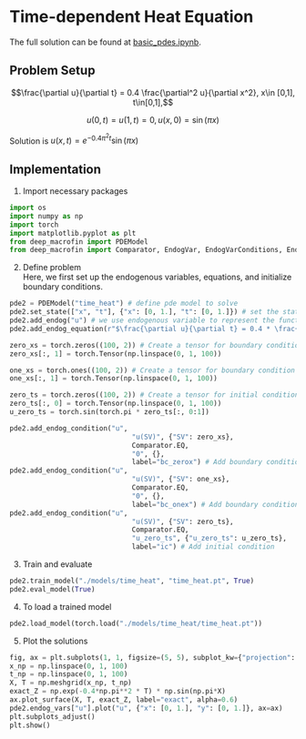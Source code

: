 # Time-dependent Heat Equation

The full solution can be found at <a href="https://github.com/rotmanfinhub/deep-macrofin/blob/develop/examples/basic_examples/basic_pdes.ipynb" target="_blank">basic_pdes.ipynb</a>.

## Problem Setup
$$\frac{\partial u}{\partial t} = 0.4 \frac{\partial^2 u}{\partial x^2}, x\in [0,1], t\in[0,1],$$ 

$$u(0,t)=u(1,t)=0, u(x,0)=\sin(\pi x)$$

Solution is $u(x,t)=e^{-0.4\pi^2t} \sin(\pi x)$

## Implementation

1. Import necessary packages
```py
import os
import numpy as np
import torch
import matplotlib.pyplot as plt
from deep_macrofin import PDEModel
from deep_macrofin import Comparator, EndogVar, EndogVarConditions, EndogEquation
```

2. Define problem  
Here, we first set up the endogenous variables, equations, and initialize boundary conditions.
```py
pde2 = PDEModel("time_heat") # define pde model to solve
pde2.set_state(["x", "t"], {"x": [0, 1.], "t": [0, 1.]}) # set the state variable, which defines the dimensionality of the problem
pde2.add_endog("u") # we use endogenous variable to represent the function we want to approximate
pde2.add_endog_equation(r"$\frac{\partial u}{\partial t} = 0.4 * \frac{\partial^2 u}{\partial x^2}$", label="base_pde") # endogenous equations are used to represent the PDE

zero_xs = torch.zeros((100, 2)) # Create a tensor for boundary condition at x = 0, with t values from 0 to 1
zero_xs[:, 1] = torch.Tensor(np.linspace(0, 1, 100))

one_xs = torch.ones((100, 2)) # Create a tensor for boundary condition at x = 1, with t values from 0 to 1
one_xs[:, 1] = torch.Tensor(np.linspace(0, 1, 100))

zero_ts = torch.zeros((100, 2)) # Create a tensor for initial condition at t = 0, with x values from 0 to 1
zero_ts[:, 0] = torch.Tensor(np.linspace(0, 1, 100))
u_zero_ts = torch.sin(torch.pi * zero_ts[:, 0:1])

pde2.add_endog_condition("u", 
                              "u(SV)", {"SV": zero_xs},
                              Comparator.EQ,
                              "0", {},
                              label="bc_zerox") # Add boundary condition
pde2.add_endog_condition("u", 
                              "u(SV)", {"SV": one_xs},
                              Comparator.EQ,
                              "0", {},
                              label="bc_onex") # Add boundary condition
pde2.add_endog_condition("u", 
                              "u(SV)", {"SV": zero_ts},
                              Comparator.EQ,
                              "u_zero_ts", {"u_zero_ts": u_zero_ts},
                              label="ic") # Add initial condition
```

3. Train and evaluate
```py
pde2.train_model("./models/time_heat", "time_heat.pt", True)
pde2.eval_model(True)
```

4. To load a trained model
```py
pde2.load_model(torch.load("./models/time_heat/time_heat.pt"))
```

5. Plot the solutions
```py
fig, ax = plt.subplots(1, 1, figsize=(5, 5), subplot_kw={"projection": "3d"})
x_np = np.linspace(0, 1, 100)
t_np = np.linspace(0, 1, 100)
X, T = np.meshgrid(x_np, t_np)
exact_Z = np.exp(-0.4*np.pi**2 * T) * np.sin(np.pi*X)
ax.plot_surface(X, T, exact_Z, label="exact", alpha=0.6)
pde2.endog_vars["u"].plot("u", {"x": [0, 1.], "y": [0, 1.]}, ax=ax)
plt.subplots_adjust()
plt.show()
```

